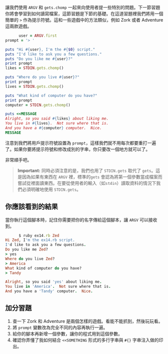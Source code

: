 讓我們使用 `ARGV` 和 `gets.chomp` 一起來向使用者提一些特別的問題。下一節習題你將會學習到如何讀寫檔案，這節習題是下節的基礎。在這道習題裡我們將用一個簡單的 `>` 作為提示符號。這和一些遊戲中的方法類似，例如 Zork 或者 Adventure 這兩款遊戲。

```rb
      user = ARGV.first
prompt = '> '

puts "Hi #{user}, I'm the #{$0} script."
puts "I'd like to ask you a few questions."
puts "Do you like me #{user}?"
print prompt
likes = STDIN.gets.chomp()

puts "Where do you live #{user}?"
print prompt
lives = STDIN.gets.chomp()

puts "What kind of computer do you have?"
print prompt
computer = STDIN.gets.chomp()

puts <<MESSAGE
Alright, so you said #{likes} about liking me.
You live in #{lives}.  Not sure where that is.
And you have a #{computer} computer.  Nice.
MESSAGE

```

注意到我們將用戶提示符號設置為 `prompt`，這樣我們就不用每次都要重打一遍了。如果你要將提示符號和修改成別的字串，你只要改一個地方就可以了。

非常順手吧。

> **Important:** 同時必須注意的是，我們也用了 `STDIN.gets` 取代了 `gets`。這是因為如果有東西在 `ARGV` 裡，標準的`gets` 會認為將第一個參數當成檔案而嘗試從裡面讀東西。在要從使用者的輸入（如`stdin`）讀取資料的情況下我們必須明確地使用 `STDIN.gets`。

## 你應該看到的結果

當你執行這個腳本時，記住你需要把你的名字傳給這個腳本，讓 `ARGV` 可以接收到。

```rb
      $ ruby ex14.rb Zed
Hi Zed, I'm the ex14.rb script.
I'd like to ask you a few questions.
Do you like me Zed?
> yes
Where do you live Zed?
> America
What kind of computer do you have?
> Tandy

Alright, so you said 'yes' about liking me.
You live in 'America'.  Not sure where that is.
And you have a 'Tandy' computer.  Nice.

```

## 加分習題

1.  查一下 Zork 和 Adventure 是兩個怎樣的遊戲。看能不能抓到，然後玩玩看。
2.  將 `prompt` 變數改為完全不同的內容再執行一遍。
3.  給你的腳本再新增一個參數，讓你的程式用到這個參數。
4.  確認你弄懂了我如何結合 `<<SOMETHING` 形式的多行字串與 `#{}` 字串注入做的印出。